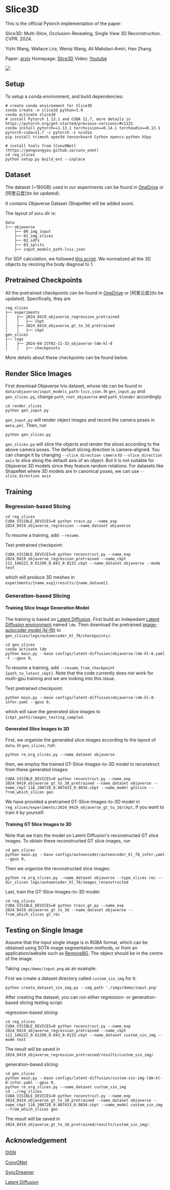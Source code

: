 # Slice3D

This is the official Pytorch implementation of the paper:

Slice3D: Multi-Slice, Occlusion-Revealing, Single View 3D Reconstruction. CVPR. 2024.

Yizhi Wang, Wallace Lira, Wenqi Wang, Ali Mahdavi-Amiri, Hao Zhang.

Paper: [arxiv](https://arxiv.org/abs/2312.02221)
Homepage: [Slice3D](https://yizhiwang96.github.io/Slice3D/)
Video: [Youtube](https://www.youtube.com/watch?v=4MDAiFWdXRw&ab_channel=YizhiWang)

<img src='imgs/teaser/slice3d.jpg'/>

## Setup

To setup a conda environment, and build dependencies:
```
# create conda environment for Slice3D
conda create -n slice3d python=3.9
conda activate slice3d
# install Pytorch 1.13.1 and CUDA 11.7, more details in https://pytorch.org/get-started/previous-versions/#v1131
conda install pytorch==1.13.1 torchvision==0.14.1 torchaudio==0.13.1 pytorch-cuda=11.7 -c pytorch -c nvidia
pip install trimesh open3d tensorboard Cython opencv-python h5py

# install tools from [ConvONet](https://pengsongyou.github.io/conv_onet)
cd reg_slices
python setup.py build_ext --inplace
```

## Dataset

The dataset (~180GB) used in our experiments can be found in [OneDrive](https://1drv.ms/f/s!AkDQSKsmQQCghq1jUC2J0nowH4XeOQ?e=0ceeg9) or [阿里云盘](to be updated).

It contains Objaverse Dataset (ShapeNet will be added soon).

The layout of ``data`` dir is: 

```
data
├── objaverse
    ├── 00_img_input
    ├── 01_img_slices
    ├── 02_sdfs  
    ├── 03_splits
    ├── input_models_path-lvis.json
```

For SDF calculation, we followed [this script](https://github.com/Xharlie/DISN/blob/master/preprocessing/create_point_sdf_grid.py). We normalized all the 3D objects by resizing the body diagnoal to 1.

## Pretrained Checkpoints

All the pretrained checkpoints can be found in [OneDrive](https://1drv.ms/f/s!AkDQSKsmQQCghq1jUC2J0nowH4XeOQ?e=0ceeg9) or [阿里云盘](to be updated). Specifically, they are
```
reg_slices
├── experiments
│    ├── 2024_0419_objaverse_regression_pretrained
│    │   ├── ckpt
│    ├── 2024_0419_objaverse_gt_to_3d_pretrained
│    │   ├── ckpt
gen_slices
├── logs
│    ├── 2024-04-23T02-11-33_objaverse-ldm-kl-8
│    │   ├── checkpoints
```
More details about these checkpoints can be found below.

## Render Slice Images
First download Objaverse lvis dataset, whose ids can be found in `data/objaverse/input_models_path-lvis.json`. In `gen_input.py` and `gen_slices.py`, change `path_root_objaverse` and `path_blender` accordingly. 
```
cd render_slices
python gen_input.py
```
`gen_input.py` will render object images and record the camera poses in `meta.pkl`.
Then, run
```
python gen_slices.py
```
`gen_slices.py` will slice the objects and render the slices according to the above camera poses. The default slicing direction is camera-aligned. You can change it by changing `--slice_direction camera` to `--slice_direction axis` to slice along the default axis of an object. But it is not suitable for Objaverse 3D models since they feature random rotations. For datasets like ShapeNet where 3D models are in canonical poses, we can use `--slice_direction axis`

## Training

### Regression-based Slicing

```
cd reg_slices
CUDA_VISIBLE_DEVICES=0 python train.py --name_exp 2024_0419_objaverse_regression --name_dataset objaverse
```
To resume a training, add `--resume`.

Test pretrained checkpoint:
```
CUDA_VISIBLE_DEVICES=0 python reconstruct.py --name_exp 2024_0419_objaverse_regression_pretrained --name_ckpt 112_146222_0.01299_0.843_0.0132.ckpt --name_dataset objaverse --mode test
```
which will produce 3D meshes in `experiments/{name_exp}/results/{name_dataset}`.

### Generation-based Slicing

#### Training Slice Image Generation Model

The training is based on [Latent Diffusion](https://github.com/CompVis/latent-diffusion). First build an indepedent [Latent Diffusion environment](https://github.com/CompVis/latent-diffusion?tab=readme-ov-file#requirements) named `ldm`. Then download the pretrained [image-autocoder model (kl-f8)](https://ommer-lab.com/files/latent-diffusion/kl-f8.zip) to `gen_slices/logs/autoencoder_kl_f8/checkpoints/`.
```
cd gen_slices
conda activate ldm
python main.py --base configs/latent-diffusion/objaverse-ldm-kl-8.yaml -t --gpus 0,
```

To resume a training, add `--resume_from_checkpoint {path_to_latest_ckpt}`. Note that the code currently does not work for multi-gpu training and we are looking into this issue.

Test pretrained checkpoint:
```
python main.py --base configs/latent-diffusion/objaverse-ldm-kl-8-infer.yaml --gpus 0,
```
which will save the generated slice images to `{ckpt_path}/images_testing_sampled`.


#### Generated Slice Images to 3D
First, we organize the generated slice images according to the layout of `data`. In `gen_slices`, run:
```
python re_org_slices.py --name_dataset objaverse
```
then, we employ the trained GT-Slice-Images-to-3D model to reconstruct from these generated images:

```
CUDA_VISIBLE_DEVICES=0 python reconstruct.py --name_exp 2024_0419_objaverse_gt_to_3d_pretrained --name_dataset objaverse --name_ckpt 116_208728_0.007433_0.9034.ckpt --name_model gtslice --from_which_slices gen
```

We have provided a pretrained GT-Slice-Images-to-3D model in `reg_slices/experiments/2024_0419_objaverse_gt_to_3d/ckpt`, if you want to train it by yourself:

#### Training GT Slice Images to 3D 
Note that we train the model on Latent Diffusion's reconstructed GT slice images. To obtain these reconstructed GT slice images, run

```
cd gen_slices
python main.py --base configs/autoencoder/autoencoder_kl_f8_infer.yaml --gpus 0,
```

Then we organize the reconstructed slice images:
```
python re_org_slices.py --name_dataset objaverse --type_slices rec --dir_slices logs/autoencoder_kl_f8/images_reconstructed
```
Last, train the GT-Slice-Images-to-3D model:
```
cd reg_slices
CUDA_VISIBLE_DEVICES=0 python train_gt.py --name_exp 2024_0419_objaverse_gt_to_3d --name_dataset objaverse --from_which_slices gt_rec
```

## Testing on Single Image

Assume that the input single image is in RGBA format, which can be obtained using SOTA image segmentation methods, or from an application/website such as [RemoveBG](https://www.remove.bg/). The object should be in the centre of the image.

Taking `imgs/demo/input.png` as an example:

First we create a dataset directory called `custom_sin_img` for it:
```
python create_dataset_sin_img.py --img_path './imgs/demo/input.png'
```
After creating the dataset, you can run either regression- or generation- based slicing testing script:

regression-based slicing:
```
cd reg_slices
CUDA_VISIBLE_DEVICES=0 python reconstruct.py --name_exp 2024_0419_objaverse_regression_pretrained --name_ckpt 112_146222_0.01299_0.843_0.0132.ckpt --name_dataset custom_sin_img --mode test
```
The result will be saved in `2024_0419_objaverse_regression_pretrained/results/custom_sin_img/`.

generation-based slicing:
```
cd gen_slices
python main.py --base configs/latent-diffusion/custom-sin-img-ldm-kl-8-infer.yaml --gpus 0,
python re_org_slices.py --name_dataset custom_sin_img
cd ../reg_slices
CUDA_VISIBLE_DEVICES=0 python reconstruct.py --name_exp 2024_0419_objaverse_gt_to_3d_pretrained --name_dataset objaverse --name_ckpt 116_208728_0.007433_0.9034.ckpt --name_model custom_sin_img --from_which_slices gen
```
The result will be saved in `2024_0419_objaverse_gt_to_3d_pretrained/results/custom_sin_img/`.

## Acknowledgement

[DISN](https://github.com/Xharlie/DISN)

[ConvONet](https://pengsongyou.github.io/conv_onet)

[SyncDreamer](https://github.com/liuyuan-pal/SyncDreamer)

[Latent Diffusion](https://github.com/CompVis/latent-diffusion)

